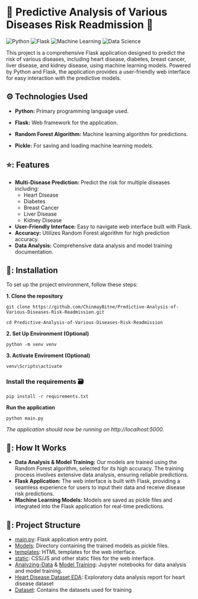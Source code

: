 # :microscope: Predictive Analysis of Various Diseases Risk Readmission :hospital:

![Python](https://img.shields.io/badge/Python-grey.svg?style=flat&logo=python)
![Flask](https://img.shields.io/badge/Flask-blue.svg?style=flat&logo=flask)
![Machine Learning](https://img.shields.io/badge/Machine%20Learning-voilit.svg?style=flat&logo=)
![Data Science](https://img.shields.io/badge/Data%20Science-orange.svg?style=flat&logo=chart)

This project is a comprehensive Flask application designed to predict the risk of various diseases, including heart disease, diabetes, breast cancer, liver disease, and kidney disease, using machine learning models. Powered by Python and Flask, the application provides a user-friendly web interface for easy interaction with the predictive models.

## ⚙️ Technologies Used
- **Python:** Primary programming language used.

- **Flask:** Web framework for the application.

- **Random Forest Algorithm:** Machine learning algorithm for predictions.

- **Pickle:** For saving and loading machine learning models.

## ⭐: Features

- **Multi-Disease Prediction:** Predict the risk for multiple diseases including:
  - Heart Disease
  - Diabetes
  - Breast Cancer
  - Liver Disease
  - Kidney Disease
- **User-Friendly Interface:** Easy to navigate web interface built with Flask.
- **Accuracy:** Utilizes Random Forest algorithm for high prediction accuracy.
- **Data Analysis:** Comprehensive data analysis and model training documentation.

## 🔧: Installation

To set up the project environment, follow these steps:

**1. Clone the repository**

    git clone https://github.com/ChinmayBitne/Predictive-Analysis-of-Various-Diseases-Risk-Readmission.git

    cd Predictive-Analysis-of-Various-Diseases-Risk-Readmission

**2. Set Up Environment (Optional)**
    
    python -m venv venv
    
**3. Activate Enviroment (Optional)**

    venv\Scripts\activate
    
### Install the requirements 🗃️

    pip install -r requirements.txt
    
**Run the application**

    python main.py
    
_The application should now be running on http://localhost:5000._


## 📐: How It Works

- **Data Analysis & Model Training:** Our models are trained using the Random Forest algorithm, selected for its high accuracy. The training process involves extensive data analysis, ensuring reliable predictions.
- **Flask Application:** The web interface is built with Flask, providing a seamless experience for users to input their data and receive disease risk predictions.
- **Machine Learning Models:** Models are saved as pickle files and integrated into the Flask application for real-time predictions.

## 📁: Project Structure

- [main.py](main.py): Flask application entry point.
- [Models](Models): Directory containing the trained models as pickle files.
- [templates](templates): HTML templates for the web interface.
- [static](static): CSS/JS and other static files for the web interface.
- [Analyzing-Data](Analyzing-Data.ipynb) & [Model Training](Model-Training.ipynb): Jupyter notebooks for data analysis and model training.
- [Heart Disease Dataset EDA](Heart-EDA.html): Exploratory data analysis report for heart disease dataset
- [Dataset](Dataset): Contains the datasets used for training
